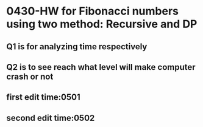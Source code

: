 # 0430-HW for Fibonacci numbers using two method: Recursive and DP

## Q1 is for analyzing time respectively
## Q2 is to see reach what level will make computer crash or not
## first edit time:0501
## second edit time:0502
